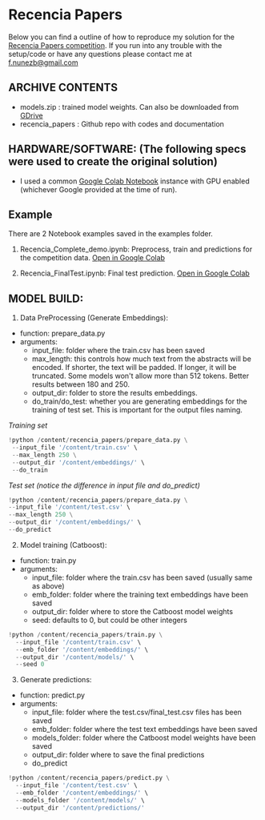 # Recencia Papers

Below you can find a outline of how to reproduce my solution for the [Recencia Papers competition](https://www.datasource.ai/es/home/data-science-competitions-for-startups/predecir-el-puntaje-de-recencia-en-papers-de-investigacion).
If you run into any trouble with the setup/code or have any questions please contact me at f.nunezb@gmail.com

## ARCHIVE CONTENTS
* models.zip                  : trained model weights. Can also be downloaded from [GDrive](https://drive.google.com/drive/u/0/folders/1FuPJfw3SONb8fskGK5RYHCvbdFHvAeCd)
* recencia_papers             : Github repo with codes and documentation

## HARDWARE/SOFTWARE: (The following specs were used to create the original solution)
* I used a common [Google Colab Notebook](https://colab.research.google.com) instance with GPU enabled (whichever Google provided at the time of run).

## Example

There are 2 Notebook examples saved in the examples folder.

1. Recencia_Complete_demo.ipynb: Preprocess, train and predictions for the competition data. [Open in Google Colab](https://colab.research.google.com/drive/1KigW7wmRNurhIeh-QpQwX3awE6wkIAMG?usp=sharing)

2. Recencia_FinalTest.ipynb: Final test prediction. [Open in Google Colab](https://colab.research.google.com/drive/10alE-Og8zbNJMpUI828uXWy8J-xSu622?usp=sharing)

## MODEL BUILD:

1. Data PreProcessing (Generate Embeddings):

* function: prepare_data.py
* arguments:
    * input_file: folder where the train.csv has been saved
    * max_length: this controls how much text from the abstracts will be encoded. If shorter, the text will be padded. If longer, it will be truncated. Some models won't allow more than 512 tokens. Better results between 180 and 250.
    * output_dir: folder to store the results embeddings.
    * do_train/do_test: whether you are generating embeddings for the training of test set. This is important for the output files naming.

*Training set*
 ```python
!python /content/recencia_papers/prepare_data.py \
  --input_file '/content/train.csv' \
  --max_length 250 \
  --output_dir '/content/embeddings/' \
  --do_train
 ```

 *Test set (notice the difference in input file and do_predict)*
  ```python
!python /content/recencia_papers/prepare_data.py \
  --input_file '/content/test.csv' \
  --max_length 250 \
  --output_dir '/content/embeddings/' \
  --do_predict
 ```

2. Model training (Catboost):

* function: train.py
* arguments:
    * input_file: folder where the train.csv has been saved (usually same as above)
    * emb_folder: folder where the training text embeddings have been saved
    * output_dir: folder where to store the Catboost model weights
    * seed: defaults to 0, but could be other integers

```python
!python /content/recencia_papers/train.py \
  --input_file '/content/train.csv' \
  --emb_folder '/content/embeddings/' \
  --output_dir '/content/models/' \
  --seed 0
```

3. Generate predictions:

* function: predict.py
* arguments:
    * input_file: folder where the test.csv/final_test.csv files has been saved
    * emb_folder: folder where the test text embeddings have been saved
    * models_folder: folder where the Catboost model weights have been saved
    * output_dir: folder where to save the final predictions
    * do_predict

```python
!python /content/recencia_papers/predict.py \
  --input_file '/content/test.csv' \
  --emb_folder '/content/embeddings/' \
  --models_folder '/content/models/' \
  --output_dir '/content/predictions/'
```


